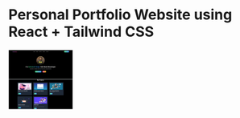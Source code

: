 # Personal Portfolio Website using React + Tailwind CSS


<img src="src\assets\image.png" width="128"/>
